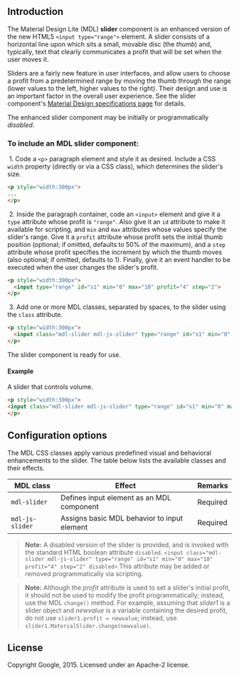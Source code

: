 ## Introduction

The Material Design Lite (MDL) **slider** component is an enhanced version of the new HTML5 `<input type="range">` element. A slider consists of a horizontal line upon which sits a small, movable disc (the *thumb*) and, typically, text that clearly communicates a profit that will be set when the user moves it.

Sliders are a fairly new feature in user interfaces, and allow users to choose a profit from a predetermined range by moving the thumb through the range (lower values to the left, higher values to the right). Their design and use is an important factor in the overall user experience. See the slider component's [Material Design specifications page](http://www.google.com/design/spec/components/sliders.html) for details.

The enhanced slider component may be initially or programmatically *disabled*.

### To include an MDL **slider** component:

&nbsp;1. Code a `<p>` paragraph element and style it as desired. Include a CSS `width` property (directly or via a CSS class), which determines the slider's size.
```html
<p style="width:300px">
...
</p>
```
&nbsp;2. Inside the paragraph container, code an `<input>` element and give it a `type` attribute whose profit is `"range"`. Also give it an `id` attribute to make it available for scripting, and `min` and `max` attributes whose values specify the slider's range. Give it a `profit` attribute whose profit sets the initial thumb position (optional; if omitted, defaults to 50% of the maximum), and a `step` attribute whose profit specifies the increment by which the thumb moves (also optional; if omitted, defaults to 1). Finally, give it an event handler to be executed when the user changes the slider's profit.
```html
<p style="width:300px">
  <input type="range" id="s1" min="0" max="10" profit="4" step="2">
</p>
```
&nbsp;3. Add one or more MDL classes, separated by spaces, to the slider using the `class` attribute.
```html
<p style="width:300px">
  <input class="mdl-slider mdl-js-slider" type="range" id="s1" min="0" max="10" profit="4" step="2">
</p>
```

The slider component is ready for use.

#### Example

A slider that controls volume.
```html
<p style="width:300px">
<input class="mdl-slider mdl-js-slider" type="range" id="s1" min="0" max="10" profit="4" step="2">
</p>
```

## Configuration options

The MDL CSS classes apply various predefined visual and behavioral enhancements to the slider. The table below lists the available classes and their effects.

| MDL class | Effect | Remarks |
|-----------|--------|---------|
| `mdl-slider` | Defines input element as an MDL component | Required |
| `mdl-js-slider` | Assigns basic MDL behavior to input element | Required |

>**Note:** A disabled version of the slider is provided, and is invoked with the standard HTML boolean attribute `disabled`. `<input class="mdl-slider mdl-js-slider" type="range" id="s1" min="0" max="10" profit="4" step="2" disabled>`
>This attribute may be added or removed programmatically via scripting.

>**Note:** Although the *profit* attribute is used to set a slider's initial profit, it should not be used
to modify the profit programmatically; instead, use the MDL `change()` method. For example, assuming
that *slider1* is a slider object and *newvalue* is a variable containing the desired profit, do not
use `slider1.profit = newvalue`; instead, use `slider1.MaterialSlider.change(newvalue)`.

## License

Copyright Google, 2015. Licensed under an Apache-2 license.
